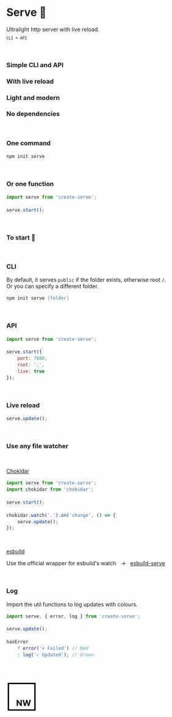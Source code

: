 <div></div>

# Serve 🍛

Ultralight http server with live reload.  
<sub><code>CLI + API</code></sub>

<br>

### Simple CLI and API

### With live reload

### Light and modern

### No dependencies

<br>

### One command

```zsh
npm init serve
```

<br>

### Or one function

```js
import serve from 'create-serve';

serve.start();
```

<br>

### To start 🍛

<br>

### CLI

By default, it serves `public` if the folder exists, otherwise root `/`.  
Or you can specify a different folder.

```zsh
npm init serve [folder]
```

<br>

### API

```js
import serve from 'create-serve';

serve.start({
    port: 7000,
    root: '.',
    live: true
});
```

<br>

### Live reload

```js
serve.update();
```

<br>

### Use any file watcher

<br>

[Chokidar](https://github.com/paulmillr/chokidar)

```js
import serve from 'create-serve';
import chokidar from 'chokidar';

serve.start();

chokidar.watch('.').on('change', () => {
    serve.update();
});
```

<br>

[esbuild](https://esbuild.github.io/api/#watch)

Use the official wrapper for esbuild's watch &nbsp; → &nbsp; [esbuild-serve](https://github.com/nativew/esbuild-serve)

<br>

### Log

Import the util functions to log updates with colours.

```js
import serve, { error, log } from 'create-serve';

serve.update();

hasError
    ? error('× Failed') // Red
    : log('✓ Updated'); // Green
```

<br><br>

<p>
    <a href="https://github.com/nativew/nativeweb">
        <img src="https://raw.githubusercontent.com/nativew/nativeweb/1e9405c629e3a6491bb59df726044eb3823967bb/logo-square_nativeweb.svg" alt="Native Web" width="80px">
    </a>
</p>

<div></div>
